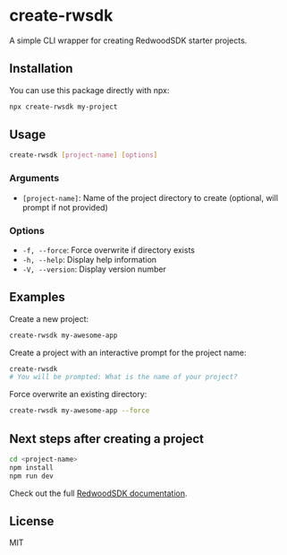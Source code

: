 # create-rwsdk

A simple CLI wrapper for creating RedwoodSDK starter projects.

## Installation

You can use this package directly with npx:

```bash
npx create-rwsdk my-project
```

## Usage

```bash
create-rwsdk [project-name] [options]
```

### Arguments

- `[project-name]`: Name of the project directory to create (optional, will prompt if not provided)

### Options

- `-f, --force`: Force overwrite if directory exists
- `-h, --help`: Display help information
- `-V, --version`: Display version number

## Examples

Create a new project:

```bash
create-rwsdk my-awesome-app
```

Create a project with an interactive prompt for the project name:

```bash
create-rwsdk
# You will be prompted: What is the name of your project?
```

Force overwrite an existing directory:

```bash
create-rwsdk my-awesome-app --force
```

## Next steps after creating a project

```bash
cd <project-name>
npm install
npm run dev
```

Check out the full [RedwoodSDK documentation](https://rwsdk.com/docs).

## License

MIT
